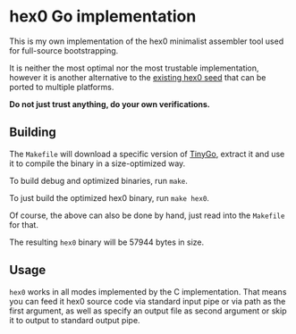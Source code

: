 # hex0 Go implementation

This is my own implementation of the hex0 minimalist assembler tool used for
full-source bootstrapping.

It is neither the most optimal nor the most trustable implementation, however it
is another alternative to the [existing hex0 seed](https://github.com/oriansj/bootstrap-seeds)
that can be ported to multiple platforms.

**Do not just trust anything, do your own verifications.**

## Building

The `Makefile` will download a specific version of [TinyGo](https://tinygo.org),
extract it and use it to compile the binary in a size-optimized way.

To build debug and optimized binaries, run `make`.

To just build the optimized hex0 binary, run `make hex0`.

Of course, the above can also be done by hand, just read into the `Makefile` for
that.

The resulting `hex0` binary will be 57944 bytes in size.

## Usage

`hex0` works in all modes implemented by the C implementation. That means you
can feed it hex0 source code via standard input pipe or via path as the first
argument, as well as specify an output file as second argument or skip it to
output to standard output pipe.
